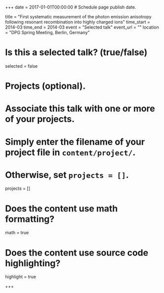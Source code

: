 +++
date = 2017-01-01T00:00:00  # Schedule page publish date.

title = "First systematic measurement of the photon emission anisotropy following resonant recombination into highly charged ions"
time_start = 2014-03
time_end = 2014-03
event = "Selected talk"
event_url = ""
location = "DPG Spring Meeting, Berlin, Germany"

# Is this a selected talk? (true/false)
selected = false

# Projects (optional).
#   Associate this talk with one or more of your projects.
#   Simply enter the filename of your project file in `content/project/`.
#   Otherwise, set `projects = []`.
projects = []

# Does the content use math formatting?
math = true

# Does the content use source code highlighting?
highlight = true

+++